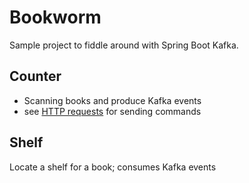 # Bookworm
Sample project to fiddle around with Spring Boot Kafka.

## Counter
- Scanning books and produce Kafka events
- see [HTTP requests](doc/requests.http) for sending commands

## Shelf
Locate a shelf for a book; consumes Kafka events